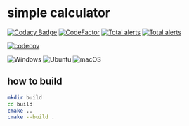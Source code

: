 # simple calculator

[![Codacy Badge](https://api.codacy.com/project/badge/Grade/16a0915666f7499091334402b316f39d)](https://app.codacy.com/gh/red1108/cmake_study?utm_source=github.com&utm_medium=referral&utm_content=red1108/cmake_study&utm_campaign=Badge_Grade) [![CodeFactor](https://www.codefactor.io/repository/github/red1108/cmake_study/badge)](https://www.codefactor.io/repository/github/red1108/cmake_study) [![Total alerts](https://img.shields.io/lgtm/alerts/g/red1108/cmake_study.svg?logo=lgtm&logoWidth=18)](https://lgtm.com/projects/g/red1108/cmake_study/alerts/)
[![Total alerts](https://img.shields.io/lgtm/alerts/g/red1108/cmake_study.svg?logo=lgtm&logoWidth=18)](https://lgtm.com/projects/g/red1108/cmake_study/alerts/)

[![codecov](https://codecov.io/gh/red1108/cmake_study/branch/master/graph/badge.svg?token=TA14DNXSNT)](https://codecov.io/gh/red1108/cmake_study)

![Windows](https://github.com/red1108/cmake_study/workflows/Windows/badge.svg) ![Ubuntu](https://github.com/red1108/cmake_study/workflows/Ubuntu/badge.svg) ![macOS](https://github.com/red1108/cmake_study/workflows/macOS/badge.svg)

## how to build

```bash
mkdir build
cd build
cmake ..
cmake --build .
```